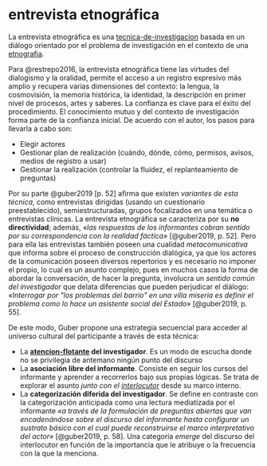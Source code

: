 # entrevista etnográfica

La entrevista etnográfica es una [tecnica-de-investigacion](tecnica-de-investigacion.md) basada en un diálogo orientado por el problema de investigación en el contexto de una [etnografia](etnografia.md).

Para @restrepo2016, la entrevista etnográfica tiene las virtudes del dialogismo y la oralidad, permite el acceso a un registro expresivo más amplio y recupera varias dimensiones del contexto: la lengua, la cosmovisión, la memoria histórica, la identidad, la descripción en primer nivel de procesos, artes y saberes. La confianza es clave para el éxito del procedimiento. El conocimiento mutuo y del contexto de investigación forma parte de la confianza inicial. De acuerdo con el autor, los pasos para llevarla a cabo son:

* Elegir actores
* Gestionar plan de realización (cuándo, dónde, cómo, permisos, avisos, medios de registro a usar)
* Gestionar la realización (controlar la fluidez, el replanteamiento de preguntas)

Por su parte @guber2019 [p. 52] afirma que existen *variantes de esta técnica*, como entrevistas dirigidas (usando un cuestionario preestablecido), semiestructuradas, grupos focalizados en una temática o entrevistas clínicas. La entrevista etnográfica se caracteriza por su **no directividad**; además, *«las respuestas de los informantes cobran sentido por su correspondencia con la realidad fáctica»* [@guber2019, p. 52]. Pero para ella las entrevistas también poseen una cualidad *metacomunicativa* que informa sobre el proceso de construcción dialógica, ya que los actores de la comunicación poseen diversos repertorios y es necesario no imponer el propio, lo cual es un asunto complejo, pues en muchos casos la forma de abordar la conversación, de hacer la pregunta, involucra un *sentido común del investigador* que delata diferencias que pueden perjudicar el diálogo: *«Interrogar por "los problemas del barrio" en una villa miseria es definir el problema como lo hace un asistente social del Estado»* [@guber2019, p. 55].

De este modo, Guber propone una estrategia secuencial para acceder al universo cultural del participante a través de esta técnica:

* La **[atencion-flotante](atencion-flotante.md) del investigador**. Es un modo de escucha donde no se privilegia de antemano ningún punto del discurso
* La **asociación libre del informante**. Consiste en seguir los cursos del informante y aprender a recorrerlos bajo sus propias lógicas. Se trata de explorar el asunto *junto con el [interlocutor](interlocutor.md)* desde su marco interno.
* La **categorización diferida del investigador**. Se define en contraste con la categorización anticipada como una lectura mediatizada por el informante *«a través de la formulación de preguntas abiertas que van encadenándose sobre el discurso del informante hasta configurar un sustrato básico con el cual puede reconstruirse el marco interpretativo del actor»* [@guber2019, p. 58]. Una categoría *emerge* del discurso del interlocutor en función de la importancia que le atribuye o la frecuencia con la que la menciona.
